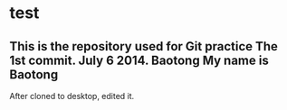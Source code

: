 test
====

This is the repository used for Git practice
The 1st commit. July 6 2014. Baotong
My name is Baotong
----------------------------------------------
After cloned to desktop, edited it.
